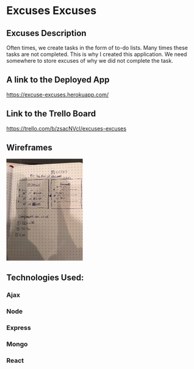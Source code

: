 # Excuses Excuses

## Excuses Description
Often times, we create tasks in the form of to-do lists. Many times these tasks are not completed. This is why I created this application. We need somewhere to store excuses of why we did not complete the task. 

## A link to the Deployed App
https://excuse-excuses.herokuapp.com/

## Link to the Trello Board
https://trello.com/b/zsacNVcI/excuses-excuses

## Wireframes
<img src="/client/src/images/wire.jpg" width=200>

## Technologies Used:
### Ajax
### Node
### Express
### Mongo
### React
